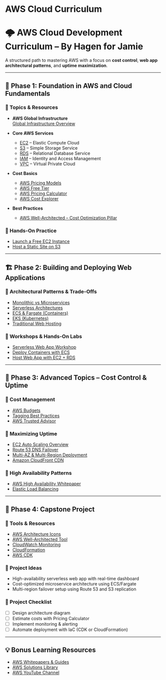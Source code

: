 # AWS Cloud Curriculum

# 🌩️ AWS Cloud Development Curriculum – By Hagen for Jamie

A structured path to mastering AWS with a focus on **cost control**, **web app architectural patterns**, and **uptime maximization**.

---

## 🧭 Phase 1: Foundation in AWS and Cloud Fundamentals

### 🔹 Topics & Resources

- **AWS Global Infrastructure**  
  [Global Infrastructure Overview](https://aws.amazon.com/about-aws/global-infrastructure/)

- **Core AWS Services**  
  - [EC2](https://aws.amazon.com/ec2/) – Elastic Compute Cloud  
  - [S3](https://aws.amazon.com/s3/) – Simple Storage Service  
  - [RDS](https://aws.amazon.com/rds/) – Relational Database Service  
  - [IAM](https://aws.amazon.com/iam/) – Identity and Access Management  
  - [VPC](https://aws.amazon.com/vpc/) – Virtual Private Cloud  

- **Cost Basics**  
  - [AWS Pricing Models](https://aws.amazon.com/pricing/)  
  - [AWS Free Tier](https://aws.amazon.com/free/)  
  - [AWS Pricing Calculator](https://calculator.aws.amazon.com/)  
  - [AWS Cost Explorer](https://docs.aws.amazon.com/cost-management/latest/userguide/what-is-cost-explorer.html)

- **Best Practices**  
  - [AWS Well-Architected – Cost Optimization Pillar](https://docs.aws.amazon.com/wellarchitected/latest/cost-optimization-pillar/)

### 🔹 Hands-On Practice

- [Launch a Free EC2 Instance](https://docs.aws.amazon.com/AWSEC2/latest/UserGuide/EC2_GetStarted.html)
- [Host a Static Site on S3](https://docs.aws.amazon.com/AmazonS3/latest/userguide/WebsiteHosting.html)

---

## 🏗️ Phase 2: Building and Deploying Web Applications

### 🔹 Architectural Patterns & Trade-Offs

- [Monolithic vs Microservices](https://aws.amazon.com/blogs/compute/monoliths-vs-microservices/)
- [Serverless Architectures](https://aws.amazon.com/serverless/)
- [ECS & Fargate (Containers)](https://aws.amazon.com/ecs/)
- [EKS (Kubernetes)](https://aws.amazon.com/eks/)
- [Traditional Web Hosting](https://aws.amazon.com/websites/)

### 🔹 Workshops & Hands-On Labs

- [Serverless Web App Workshop](https://catalog.workshops.aws/serverless-web-app/en-US)
- [Deploy Containers with ECS](https://docs.aws.amazon.com/AmazonECS/latest/developerguide/Welcome.html)
- [Host Web App with EC2 + RDS](https://aws.amazon.com/getting-started/hands-on/deploy-applications/)

---

## 🔧 Phase 3: Advanced Topics – Cost Control & Uptime

### 🔹 Cost Management

- [AWS Budgets](https://docs.aws.amazon.com/cost-management/latest/userguide/budgets-managing-costs.html)
- [Tagging Best Practices](https://docs.aws.amazon.com/general/latest/gr/aws_tagging.html)
- [AWS Trusted Advisor](https://aws.amazon.com/premiumsupport/technology/trusted-advisor/)

### 🔹 Maximizing Uptime

- [EC2 Auto Scaling Overview](https://docs.aws.amazon.com/autoscaling/ec2/userguide/what-is-amazon-ec2-auto-scaling.html)
- [Route 53 DNS Failover](https://docs.aws.amazon.com/Route53/latest/DeveloperGuide/dns-failover.html)
- [Multi-AZ & Multi-Region Deployment](https://aws.amazon.com/blogs/architecture/active-active-architecture-patterns-on-aws/)
- [Amazon CloudFront CDN](https://aws.amazon.com/cloudfront/)

### 🔹 High Availability Patterns

- [AWS High Availability Whitepaper](https://docs.aws.amazon.com/whitepapers/latest/aws-overview/ha-fault-tolerance.html)
- [Elastic Load Balancing](https://aws.amazon.com/elasticloadbalancing/)

---

## 🚀 Phase 4: Capstone Project

### 🔹 Tools & Resources

- [AWS Architecture Icons](https://aws.amazon.com/architecture/icons/)
- [AWS Well-Architected Tool](https://aws.amazon.com/well-architected-tool/)
- [CloudWatch Monitoring](https://docs.aws.amazon.com/cloudwatch/)
- [CloudFormation](https://aws.amazon.com/cloudformation/)
- [AWS CDK](https://aws.amazon.com/cdk/)

### 🔹 Project Ideas

- High-availability serverless web app with real-time dashboard  
- Cost-optimized microservice architecture using ECS/Fargate  
- Multi-region failover setup using Route 53 and S3 replication  

### 🔹 Project Checklist

- [ ] Design architecture diagram  
- [ ] Estimate costs with Pricing Calculator  
- [ ] Implement monitoring & alerting  
- [ ] Automate deployment with IaC (CDK or CloudFormation)

---

## 💡 Bonus Learning Resources

- [AWS Whitepapers & Guides](https://aws.amazon.com/whitepapers/)
- [AWS Solutions Library](https://aws.amazon.com/solutions/)
- [AWS YouTube Channel](https://www.youtube.com/user/AmazonWebServices)

